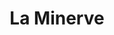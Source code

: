 ---
layout: product
product_id: 7028030603326
id: 7028030603326
title: La Minerve
body_html: >-
  <p>Taken on Lac Alphonse in Québec during the summer of 2022.</p>

  <p>During a cottage weekend with friends, the sun was setting after an afternoon of rain which caused a streak of sunlight to shine on a portion of the shoreline across the calm lake.</p>

  <p> </p>
vendor: Connell McCarthy
product_type: Posters, Prints, & Visual Artwork
created_at: 2022-07-22T10:32:21-04:00
handle: la-minerve
updated_at: 2022-11-23T19:58:15-05:00
published_at: 2022-07-22T10:37:37-04:00
template_suffix: ""
status: active
published_scope: global
tags: batch-06, lake, summer, sunset, water
admin_graphql_api_id: gid://shopify/Product/7028030603326
variants:
  - product_id: 7028030603326
    id: 39813058232382
    title: 8x10" / Full Colour
    price: "35.00"
    sku: CM-PP-B6-07-XXS-FC
    position: 1
    inventory_policy: continue
    compare_at_price: null
    fulfillment_service: manual
    inventory_management: shopify
    option1: 8x10"
    option2: Full Colour
    option3: null
    created_at: 2022-07-22T10:32:21-04:00
    updated_at: 2022-07-22T10:36:25-04:00
    taxable: true
    barcode: null
    grams: 208
    image_id: 29499620327486
    weight: 0.208
    weight_unit: kg
    inventory_item_id: 41908862648382
    inventory_quantity: 100
    old_inventory_quantity: 100
    requires_shipping: true
    admin_graphql_api_id: gid://shopify/ProductVariant/39813058232382
  - product_id: 7028030603326
    id: 39813058297918
    title: 8x10" / Black & White
    price: "35.00"
    sku: CM-PP-B6-07-XXS-FC
    position: 2
    inventory_policy: continue
    compare_at_price: null
    fulfillment_service: manual
    inventory_management: shopify
    option1: 8x10"
    option2: Black & White
    option3: null
    created_at: 2022-07-22T10:32:21-04:00
    updated_at: 2022-07-22T10:36:25-04:00
    taxable: true
    barcode: null
    grams: 208
    image_id: 29499620261950
    weight: 0.208
    weight_unit: kg
    inventory_item_id: 41908862681150
    inventory_quantity: 100
    old_inventory_quantity: 100
    requires_shipping: true
    admin_graphql_api_id: gid://shopify/ProductVariant/39813058297918
  - product_id: 7028030603326
    id: 39813058330686
    title: 8.5x11" / Full Colour
    price: "35.00"
    sku: CM-PP-B6-07-XS-FC
    position: 3
    inventory_policy: continue
    compare_at_price: null
    fulfillment_service: manual
    inventory_management: shopify
    option1: 8.5x11"
    option2: Full Colour
    option3: null
    created_at: 2022-07-22T10:32:21-04:00
    updated_at: 2022-07-22T10:36:25-04:00
    taxable: true
    barcode: null
    grams: 208
    image_id: 29499620327486
    weight: 0.208
    weight_unit: kg
    inventory_item_id: 41908862713918
    inventory_quantity: 100
    old_inventory_quantity: 100
    requires_shipping: true
    admin_graphql_api_id: gid://shopify/ProductVariant/39813058330686
  - product_id: 7028030603326
    id: 39813058363454
    title: 8.5x11" / Black & White
    price: "35.00"
    sku: CM-PP-B6-07-XS-BW
    position: 4
    inventory_policy: continue
    compare_at_price: null
    fulfillment_service: manual
    inventory_management: shopify
    option1: 8.5x11"
    option2: Black & White
    option3: null
    created_at: 2022-07-22T10:32:21-04:00
    updated_at: 2022-07-22T10:36:25-04:00
    taxable: true
    barcode: null
    grams: 208
    image_id: 29499620261950
    weight: 0.208
    weight_unit: kg
    inventory_item_id: 41908862746686
    inventory_quantity: 100
    old_inventory_quantity: 100
    requires_shipping: true
    admin_graphql_api_id: gid://shopify/ProductVariant/39813058363454
  - product_id: 7028030603326
    id: 39813058396222
    title: 13x19" / Full Colour
    price: "40.00"
    sku: CM-PP-B6-07-S-FC
    position: 5
    inventory_policy: continue
    compare_at_price: null
    fulfillment_service: manual
    inventory_management: shopify
    option1: 13x19"
    option2: Full Colour
    option3: null
    created_at: 2022-07-22T10:32:21-04:00
    updated_at: 2022-07-22T10:36:25-04:00
    taxable: true
    barcode: null
    grams: 208
    image_id: 29499620327486
    weight: 0.208
    weight_unit: kg
    inventory_item_id: 41908862779454
    inventory_quantity: 100
    old_inventory_quantity: 100
    requires_shipping: true
    admin_graphql_api_id: gid://shopify/ProductVariant/39813058396222
  - product_id: 7028030603326
    id: 39813058428990
    title: 13x19" / Black & White
    price: "40.00"
    sku: CM-PP-B6-07-S-BW
    position: 6
    inventory_policy: continue
    compare_at_price: null
    fulfillment_service: manual
    inventory_management: shopify
    option1: 13x19"
    option2: Black & White
    option3: null
    created_at: 2022-07-22T10:32:21-04:00
    updated_at: 2022-07-22T10:36:25-04:00
    taxable: true
    barcode: null
    grams: 208
    image_id: 29499620261950
    weight: 0.208
    weight_unit: kg
    inventory_item_id: 41908862812222
    inventory_quantity: 100
    old_inventory_quantity: 100
    requires_shipping: true
    admin_graphql_api_id: gid://shopify/ProductVariant/39813058428990
  - product_id: 7028030603326
    id: 39813058461758
    title: 16x20" / Full Colour
    price: "50.00"
    sku: CM-PP-B6-07-M-FC
    position: 7
    inventory_policy: continue
    compare_at_price: null
    fulfillment_service: manual
    inventory_management: shopify
    option1: 16x20"
    option2: Full Colour
    option3: null
    created_at: 2022-07-22T10:32:21-04:00
    updated_at: 2022-07-22T10:36:25-04:00
    taxable: true
    barcode: null
    grams: 208
    image_id: 29499620327486
    weight: 0.208
    weight_unit: kg
    inventory_item_id: 41908862844990
    inventory_quantity: 100
    old_inventory_quantity: 100
    requires_shipping: true
    admin_graphql_api_id: gid://shopify/ProductVariant/39813058461758
  - product_id: 7028030603326
    id: 39813058494526
    title: 16x20" / Black & White
    price: "50.00"
    sku: CM-PP-B6-07-M-BW
    position: 8
    inventory_policy: continue
    compare_at_price: null
    fulfillment_service: manual
    inventory_management: shopify
    option1: 16x20"
    option2: Black & White
    option3: null
    created_at: 2022-07-22T10:32:21-04:00
    updated_at: 2022-07-22T10:36:25-04:00
    taxable: true
    barcode: null
    grams: 208
    image_id: 29499620261950
    weight: 0.208
    weight_unit: kg
    inventory_item_id: 41908862877758
    inventory_quantity: 100
    old_inventory_quantity: 100
    requires_shipping: true
    admin_graphql_api_id: gid://shopify/ProductVariant/39813058494526
  - product_id: 7028030603326
    id: 39813058527294
    title: 20x24" / Full Colour
    price: "60.00"
    sku: CM-PP-B6-07-L-FC
    position: 9
    inventory_policy: continue
    compare_at_price: null
    fulfillment_service: manual
    inventory_management: shopify
    option1: 20x24"
    option2: Full Colour
    option3: null
    created_at: 2022-07-22T10:32:21-04:00
    updated_at: 2022-07-22T10:36:25-04:00
    taxable: true
    barcode: null
    grams: 208
    image_id: 29499620327486
    weight: 0.208
    weight_unit: kg
    inventory_item_id: 41908862910526
    inventory_quantity: 100
    old_inventory_quantity: 100
    requires_shipping: true
    admin_graphql_api_id: gid://shopify/ProductVariant/39813058527294
  - product_id: 7028030603326
    id: 39813058560062
    title: 20x24" / Black & White
    price: "60.00"
    sku: CM-PP-B6-07-L-BW
    position: 10
    inventory_policy: continue
    compare_at_price: null
    fulfillment_service: manual
    inventory_management: shopify
    option1: 20x24"
    option2: Black & White
    option3: null
    created_at: 2022-07-22T10:32:21-04:00
    updated_at: 2022-07-22T10:36:25-04:00
    taxable: true
    barcode: null
    grams: 208
    image_id: 29499620261950
    weight: 0.208
    weight_unit: kg
    inventory_item_id: 41908862943294
    inventory_quantity: 100
    old_inventory_quantity: 100
    requires_shipping: true
    admin_graphql_api_id: gid://shopify/ProductVariant/39813058560062
  - product_id: 7028030603326
    id: 39813058592830
    title: 20x30" / Full Colour
    price: "70.00"
    sku: CM-PP-B6-07-XL-FC
    position: 11
    inventory_policy: continue
    compare_at_price: null
    fulfillment_service: manual
    inventory_management: shopify
    option1: 20x30"
    option2: Full Colour
    option3: null
    created_at: 2022-07-22T10:32:21-04:00
    updated_at: 2022-07-22T10:36:25-04:00
    taxable: true
    barcode: null
    grams: 208
    image_id: 29499620327486
    weight: 0.208
    weight_unit: kg
    inventory_item_id: 41908862976062
    inventory_quantity: 100
    old_inventory_quantity: 100
    requires_shipping: true
    admin_graphql_api_id: gid://shopify/ProductVariant/39813058592830
  - product_id: 7028030603326
    id: 39813058625598
    title: 20x30" / Black & White
    price: "70.00"
    sku: CM-PP-B6-07-XL-BW
    position: 12
    inventory_policy: continue
    compare_at_price: null
    fulfillment_service: manual
    inventory_management: shopify
    option1: 20x30"
    option2: Black & White
    option3: null
    created_at: 2022-07-22T10:32:21-04:00
    updated_at: 2022-07-22T10:36:25-04:00
    taxable: true
    barcode: null
    grams: 208
    image_id: 29499620261950
    weight: 0.208
    weight_unit: kg
    inventory_item_id: 41908863008830
    inventory_quantity: 100
    old_inventory_quantity: 100
    requires_shipping: true
    admin_graphql_api_id: gid://shopify/ProductVariant/39813058625598
  - product_id: 7028030603326
    id: 39813058658366
    title: 24x36" / Full Colour
    price: "90.00"
    sku: CM-PP-B6-07-XXL-FC
    position: 13
    inventory_policy: continue
    compare_at_price: null
    fulfillment_service: manual
    inventory_management: shopify
    option1: 24x36"
    option2: Full Colour
    option3: null
    created_at: 2022-07-22T10:32:21-04:00
    updated_at: 2022-07-22T10:36:25-04:00
    taxable: true
    barcode: null
    grams: 208
    image_id: 29499620327486
    weight: 0.208
    weight_unit: kg
    inventory_item_id: 41908863041598
    inventory_quantity: 100
    old_inventory_quantity: 100
    requires_shipping: true
    admin_graphql_api_id: gid://shopify/ProductVariant/39813058658366
  - product_id: 7028030603326
    id: 39813058691134
    title: 24x36" / Black & White
    price: "90.00"
    sku: CM-PP-B6-07-XXL-BW
    position: 14
    inventory_policy: continue
    compare_at_price: null
    fulfillment_service: manual
    inventory_management: shopify
    option1: 24x36"
    option2: Black & White
    option3: null
    created_at: 2022-07-22T10:32:21-04:00
    updated_at: 2022-07-22T10:36:25-04:00
    taxable: true
    barcode: null
    grams: 208
    image_id: 29499620261950
    weight: 0.208
    weight_unit: kg
    inventory_item_id: 41908863074366
    inventory_quantity: 100
    old_inventory_quantity: 100
    requires_shipping: true
    admin_graphql_api_id: gid://shopify/ProductVariant/39813058691134
  - product_id: 7028030603326
    id: 39813058723902
    title: 30x40" / Full Colour
    price: "100.00"
    sku: CM-PP-B6-07-XXXL-FC
    position: 15
    inventory_policy: continue
    compare_at_price: null
    fulfillment_service: manual
    inventory_management: shopify
    option1: 30x40"
    option2: Full Colour
    option3: null
    created_at: 2022-07-22T10:32:21-04:00
    updated_at: 2022-07-22T10:36:25-04:00
    taxable: true
    barcode: null
    grams: 208
    image_id: 29499620327486
    weight: 0.208
    weight_unit: kg
    inventory_item_id: 41908863107134
    inventory_quantity: 100
    old_inventory_quantity: 100
    requires_shipping: true
    admin_graphql_api_id: gid://shopify/ProductVariant/39813058723902
  - product_id: 7028030603326
    id: 39813058756670
    title: 30x40" / Black & White
    price: "100.00"
    sku: CM-PP-B6-07-XXXL-BW
    position: 16
    inventory_policy: continue
    compare_at_price: null
    fulfillment_service: manual
    inventory_management: shopify
    option1: 30x40"
    option2: Black & White
    option3: null
    created_at: 2022-07-22T10:32:21-04:00
    updated_at: 2022-07-22T10:36:25-04:00
    taxable: true
    barcode: null
    grams: 208
    image_id: 29499620261950
    weight: 0.208
    weight_unit: kg
    inventory_item_id: 41908863139902
    inventory_quantity: 100
    old_inventory_quantity: 100
    requires_shipping: true
    admin_graphql_api_id: gid://shopify/ProductVariant/39813058756670
options:
  - product_id: 7028030603326
    id: 9035171790910
    name: Size
    position: 1
    values:
      - 8x10"
      - 8.5x11"
      - 13x19"
      - 16x20"
      - 20x24"
      - 20x30"
      - 24x36"
      - 30x40"
  - product_id: 7028030603326
    id: 9035171823678
    name: Color
    position: 2
    values:
      - Full Colour
      - Black & White
images:
  - product_id: 7028030603326
    id: 29499620327486
    position: 1
    created_at: 2022-07-22T10:34:44-04:00
    updated_at: 2022-07-22T10:34:45-04:00
    alt: null
    width: 1000
    height: 1500
    src: https://cdn.shopify.com/s/files/1/1624/2355/products/la-minerve-colour.jpg?v=1658500485
    variant_ids:
      - 39813058232382
      - 39813058330686
      - 39813058396222
      - 39813058461758
      - 39813058527294
      - 39813058592830
      - 39813058658366
      - 39813058723902
    admin_graphql_api_id: gid://shopify/ProductImage/29499620327486
  - product_id: 7028030603326
    id: 29499620261950
    position: 2
    created_at: 2022-07-22T10:34:43-04:00
    updated_at: 2022-07-22T10:34:45-04:00
    alt: null
    width: 1000
    height: 1500
    src: https://cdn.shopify.com/s/files/1/1624/2355/products/la-minerve-bw.jpg?v=1658500485
    variant_ids:
      - 39813058297918
      - 39813058363454
      - 39813058428990
      - 39813058494526
      - 39813058560062
      - 39813058625598
      - 39813058691134
      - 39813058756670
    admin_graphql_api_id: gid://shopify/ProductImage/29499620261950
  - product_id: 7028030603326
    id: 29499620425790
    position: 3
    created_at: 2022-07-22T10:34:44-04:00
    updated_at: 2022-07-22T10:34:44-04:00
    alt: null
    width: 2000
    height: 1800
    src: https://cdn.shopify.com/s/files/1/1624/2355/products/PAR_02_0001_00ab7901-747d-463d-b788-31181a51697d.png?v=1658500484
    variant_ids: []
    admin_graphql_api_id: gid://shopify/ProductImage/29499620425790
  - product_id: 7028030603326
    id: 29846605496382
    position: 4
    created_at: 2022-11-23T19:58:15-05:00
    updated_at: 2022-11-23T19:58:15-05:00
    alt: null
    width: 1574
    height: 1050
    src: https://cdn.shopify.com/s/files/1/1624/2355/products/LaMinerve_Colour.jpg?v=1669251495
    variant_ids: []
    admin_graphql_api_id: gid://shopify/ProductImage/29846605496382
image:
  product_id: 7028030603326
  id: 29499620327486
  position: 1
  created_at: 2022-07-22T10:34:44-04:00
  updated_at: 2022-07-22T10:34:45-04:00
  alt: null
  width: 1000
  height: 1500
  src: https://cdn.shopify.com/s/files/1/1624/2355/products/la-minerve-colour.jpg?v=1658500485
  variant_ids:
    - 39813058232382
    - 39813058330686
    - 39813058396222
    - 39813058461758
    - 39813058527294
    - 39813058592830
    - 39813058658366
    - 39813058723902
  admin_graphql_api_id: gid://shopify/ProductImage/29499620327486

---
